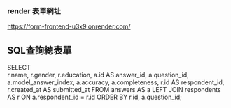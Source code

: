 ### render 表單網址

https://form-frontend-u3x9.onrender.com/

## SQL查詢總表單

SELECT  
  r.name,
  r.gender,
  r.education,
  a.id AS answer_id,
  a.question_id,
  a.model_answer_index,
  a.accuracy,
  a.completeness,
  r.id AS respondent_id,
  r.created_at AS submitted_at
FROM answers AS a
LEFT JOIN respondents AS r ON a.respondent_id = r.id
ORDER BY r.id, a.question_id;
